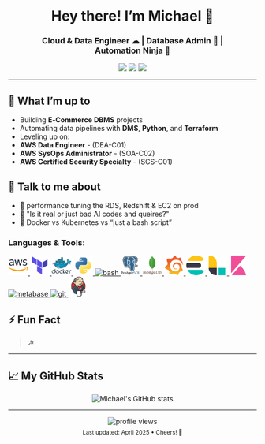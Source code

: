 <!--
  _   _ _   _ _       _          _____       _                     
 | | | | \ | (_)     (_)        |  __ \     | |                    
 | | | |  \| |_ _ __  _  ___ ___| |  | | ___| |__   ___  _ __  ___ 
 | | | | . ` | | '_ \| |/ __/ _ \ |  | |/ _ \ '_ \ / _ \| '_ \/ __|
 | |_| | |\  | | | | | | (_|  __/ |__| |  __/ |_) | (_) | | | \__ \
  \___/|_| \_|_|_| |_|_|\___\___|_____/ \___|_.__/ \___/|_| |_|___/
                                                                    
                                                                    
-->

<h1 align="center">Hey there! I’m Michael 👋</h1>
<h3 align="center">Cloud & Data Engineer ☁ | Database Admin 💾 | Automation Ninja 🤖</h3>

<p align="center">
  <a href="https://github.com/Aedez"><img src="https://img.shields.io/badge/GitHub‑Aedez‑181717?style=for-the-badge&logo=github&logoColor=white"></a>
  <a href="https://linkedin.com/in/michael-nk-owusu-afari"><img src="https://img.shields.io/badge/LinkedIn‑Connect‑0A66C2?style=for-the-badge&logo=linkedin&logoColor=white"></a>
  <a href="mailto:michaelnkowusuafari@gmail.com"><img src="https://img.shields.io/badge/Email‑Me‑D14836?style=for-the-badge&logo=gmail&logoColor=white"></a>
</p>

---

## 🌱 What I’m up to
- Building **E‑Commerce DBMS** projects 
- Automating data pipelines with **DMS**, **Python**, and **Terraform**  
- Leveling up on:
- **AWS Data Engineer** - (DEA-C01)
- **AWS SysOps Administrator** - (SOA-C02)
- **AWS Certified Security Specialty** - (SCS-C01)  

## 💬 Talk to me about
- 🙏 performance tuning the RDS, Redshift & EC2 on prod
- 🤔 "Is it real or just bad AI codes and queires?"
- 🐳 Docker vs Kubernetes vs “just a bash script”   

<h3 align="left">Languages &amp; Tools:</h3>
<p align="left">
  <!-- Cloud & Infra -->
  <a href="https://aws.amazon.com" target="_blank" rel="noreferrer">
    <img src="https://raw.githubusercontent.com/devicons/devicon/master/icons/amazonwebservices/amazonwebservices-original-wordmark.svg"
         alt="aws" width="40" height="40"/>
  </a>
  <a href="https://www.terraform.io" target="_blank" rel="noreferrer">
    <img src="https://raw.githubusercontent.com/devicons/devicon/master/icons/terraform/terraform-original.svg"
         alt="terraform" width="40" height="40"/>
  </a>
  <a href="https://www.docker.com" target="_blank" rel="noreferrer">
    <img src="https://raw.githubusercontent.com/devicons/devicon/master/icons/docker/docker-original-wordmark.svg"
         alt="docker" width="40" height="40"/>
  </a>
  <!-- Programming & Scripting -->
  <a href="https://www.python.org" target="_blank" rel="noreferrer">
    <img src="https://raw.githubusercontent.com/devicons/devicon/master/icons/python/python-original.svg"
         alt="python" width="40" height="40"/>
  </a>
  <a href="https://www.gnu.org/software/bash/" target="_blank" rel="noreferrer">
    <img src="https://www.vectorlogo.zone/logos/gnu_bash/gnu_bash-icon.svg"
         alt="bash" width="40" height="40"/>
  </a>
  <!-- Database & Analytics -->
  <a href="https://www.postgresql.org" target="_blank" rel="noreferrer">
    <img src="https://raw.githubusercontent.com/devicons/devicon/master/icons/postgresql/postgresql-original-wordmark.svg"
         alt="postgresql" width="40" height="40"/>
  </a>
  <a href="https://www.mongodb.com" target="_blank" rel="noreferrer">
    <img src="https://raw.githubusercontent.com/devicons/devicon/master/icons/mongodb/mongodb-original-wordmark.svg"
         alt="mongodb" width="40" height="40"/>
  </a>
  <a href="https://grafana.com" target="_blank" rel="noreferrer">
    <img src="https://raw.githubusercontent.com/devicons/devicon/master/icons/grafana/grafana-original.svg"
         alt="grafana" width="40" height="40"/>
  </a>
  <a href="https://www.elastic.co/elk-stack" target="_blank" rel="noreferrer">
    <img src="https://raw.githubusercontent.com/devicons/devicon/master/icons/elasticsearch/elasticsearch-original.svg"
         alt="elasticsearch" width="40" height="40"/>
  </a>
  <a href="https://www.elastic.co/logstash" target="_blank" rel="noreferrer">
    <img src="https://raw.githubusercontent.com/devicons/devicon/master/icons/logstash/logstash-original.svg"
         alt="logstash" width="40" height="40"/>
  </a>
  <a href="https://www.elastic.co/kibana" target="_blank" rel="noreferrer">
    <img src="https://raw.githubusercontent.com/devicons/devicon/master/icons/kibana/kibana-plain.svg"
         alt="kibana" width="40" height="40"/>
  </a>
  <a href="https://www.metabase.com" target="_blank" rel="noreferrer">
    <img src="https://raw.githubusercontent.com/metabase/metabase-logo/master/dist/metabase-logo.png"
         alt="metabase" width="40" height="40"/>
  </a>
  <!-- Version Control & CI -->
  <a href="https://git-scm.com" target="_blank" rel="noreferrer">
    <img src="https://www.vectorlogo.zone/logos/git-scm/git-scm-icon.svg"
         alt="git" width="40" height="40"/>
  </a>
  <a href="https://www.jenkins.io" target="_blank" rel="noreferrer">
    <img src="https://raw.githubusercontent.com/devicons/devicon/master/icons/jenkins/jenkins-original.svg"
         alt="jenkins" width="40" height="40"/>
  </a>
</p>


## ⚡ Fun Fact
> ☭ 

---

## 📈 My GitHub Stats
<p align="center">
  <img src="https://github-readme-stats.vercel.app/api?username=Aedez&show_icons=true&theme=tokyonight&hide_border=true" alt="Michael's GitHub stats" />
</p>


---

<div align="center">
  <img src="https://komarev.com/ghpvc/?username=Aedez&color=blueviolet" alt="profile views"/>
  <br><sub>Last updated: April 2025 • Cheers! 🍻</sub>
</div>
